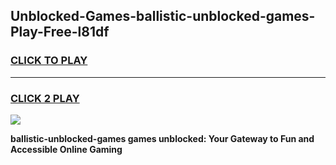 
## Unblocked-Games-ballistic-unblocked-games-Play-Free-l81df
<h3>
<a href="https://premium76.site?title=ballistic-unblocked-games&ref=17A">CLICK TO PLAY</a></h3>
<hr>

<h3>
<a href="https://premium76.site?title=ballistic-unblocked-games&ref=17A">CLICK 2 PLAY</a>
  
</h3>

<a href="https://premium76.site?title=ballistic-unblocked-games&ref=17A"><img src="https://clearcache.store/games.png"></a>


**ballistic-unblocked-games games unblocked: Your Gateway to Fun and Accessible Online Gaming**

